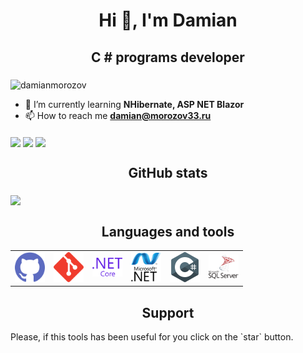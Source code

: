 <h1 align="center">Hi 👋, I'm Damian</h1>
<h2 align="center">C # programs developer</h3>

<img align="middle" src="https://komarev.com/ghpvc/?username=damianmorozov&label=Profile%20views&color=0e75b6&style=flat" alt="damianmorozov" />

- 🌱 I’m currently learning **NHibernate, ASP NET Blazor**
- 📫 How to reach me **damian@morozov33.ru**

<img align="middle" src="https://github-profile-trophy.vercel.app/?username=damianmorozov&row=1&column=8&no-bg=true&no-frame=true" />

<img align="middle" src="https://github-readme-streak-stats.herokuapp.com?user=damianmorozov&theme=dark&border=9F18DD&fire=BFDD1C&stroke=B8B3DD&ring=DDDDDD" />

<img align="middle" src="https://github-readme-stats.vercel.app/api?username=damianmorozov&show_icons=true&locale=en&theme=dark" />

<h2 align="middle">GitHub stats</h3>
<img align="middle" src="https://metrics.lecoq.io/damianmorozov" />

<h2 align="middle">Languages and tools</h3>
<table>
  <tr>
    <td><img width ='48px' src ='Svg/github.svg' /></td>
    <td><img width ='48px' src ='Svg/git.svg' /></td>
    <td><img width ='48px' src ='Svg/ms-net-core.svg' /></td>
    <td><img width ='48px' src ='Svg/ms-net.svg' /></td>
    <td><img width ='48px' src ='Svg/csharp.svg' /></td>
    <td><img width ='48px' src ='Svg/ms-sql-server.svg' /></td>
  </tr>
</table>

<h2 align="middle">Support</h3>
<p><p>Please, if this tools has been useful for you click on the `star` button.</p></p>
